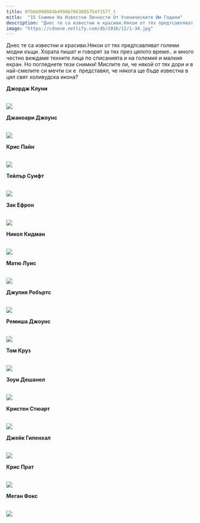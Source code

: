 ```yaml
---
title: 0fbb6998084bd998b7063885754f1577_t
mitle:  "15 Снимки На Известни Личности От Ученическите Им Години"
description: "Днес те са известни и красиви.Някои от тях предтсавляват големи модни къщи. Хората пишат и говорят за тях през цялото време.. и много честно виждаме техните лица по с"
image: "https://cdnone.netlify.com/db/2016/12/1-34.jpg"
---
```


 <p>Днес те са известни и красиви.Някои от тях предтсавляват големи модни къщи. Хората пишат и говорят за тях през цялото време.. и много честно виждаме техните лица по списанията и на големия и малкия екран. Но погледнете тези снимки! Мислите ли, че някой от тях дори и в най-смелите си мечти си е  представял, че някога ще бъде известна в цял свят холивудска икона?</p>      <p><strong>Джордж Клуни</strong></p> <p> <br/><img src="https://cdnone.netlify.com/db/2016/12/1-34.jpg"/><br/></p> <p><strong>Джаноари Джоунс</strong></p>      <p> <br/><img src="https://cdnone.netlify.com/db/2016/12/2-12.jpg"/><br/></p> <p><strong>Крис Пайн</strong></p> <p> <br/><img src="https://cdnone.netlify.com/db/2016/12/3-32.jpg"/><br/></p> <p><strong>Тейлър Суифт</strong></p>      <p> <br/><img src="https://cdnone.netlify.com/db/2016/12/4-34.jpg"/><br/></p>  <p><strong>Зак Ефрон</strong></p> <p> <br/><img src="https://cdnone.netlify.com/db/2016/12/5-33.jpg"/><br/></p> <p><strong>Никол Кидман</strong></p> <p> <br/><img src="https://cdnone.netlify.com/db/2016/12/6-36.jpg"/><br/></p> <p><strong>Матю Луис</strong></p>      <p> <br/><img src="https://cdnone.netlify.com/db/2016/12/7-30.jpg"/><br/></p>  <p><strong>Джулия Робъртс</strong></p> <p> <br/><img src="https://cdnone.netlify.com/db/2016/12/8-31.jpg"/><br/></p> <p><strong>Ремиша Джоунс</strong></p>      <p> <br/><img src="https://cdnone.netlify.com/db/2016/12/9-30.jpg"/><br/></p> <p><strong>Том Круз</strong></p> <p> <br/><img src="https://cdnone.netlify.com/db/2016/12/10-28.jpg"/><br/></p> <p><strong>Зоуи Дешанел</strong></p> <p> <br/><img src="https://cdnone.netlify.com/db/2016/12/11-27.jpg"/><br/></p> <p><strong>Кристен Стюарт</strong></p> <p> <br/><img src="https://cdnone.netlify.com/db/2016/12/12-24.jpg"/><br/></p> <p><strong>Джейк Гиленхал</strong></p> <p> <br/><img src="https://cdnone.netlify.com/db/2016/12/13-22.jpg"/><br/></p> <p><strong>Крис Прат</strong></p> <p> <br/><img src="https://cdnone.netlify.com/db/2016/12/14-21.jpg"/><br/></p>  <p><strong>Меган Фокс</strong></p> <p> <br/><img src="https://cdnone.netlify.com/db/2016/12/15-19.jpg"/><br/></p>       